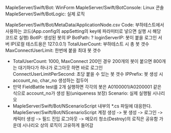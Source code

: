 MapleServer/Swift/Bot: WinForm
MapleServer/Swift/BotConsole: Linux 콘솔
MapleServer/Swift/BotLogic: 실제 로직

MapleServer/Swift/Bot/MetaData/ApplicationNode.csv
Code: 부하테스트에서 사용하는 코드(App.config의 appSetting의 key에 파라미터로 넣으면 실행 시 해당 코드로 실행)
BotIP: 생성된 봇의 IP
BotPath: ?
loginServerIP: 봇이 붙을 로그인 서버 IP(로컬 테스트용은 127.0.0.1)
TotalUserCount: 부하테스트 시 총 봇 갯수
MaxConnectUserLimit: 한번에 붙을 최대 봇 갯수
- TotalUserCount: 1000, MaxConnect 200인 경우 200개의 봇이 붙으면 800개는 대기하다가 하나가 로그아웃 하면 바로 로그인
ConnectUserLimitPerSecond: 초당 붙을 수 있는 봇 갯수
IPPrefix: 봇 생성 시 account_no, char_no 생성하는 접두어
- 만약 FieldBattle test를 2개 실행하면 각각의 봇은 A0100001/A0200001 같은 식으로 account_no가 생성 됨(uniqueness 보장)
Scenario: 실제 실행될 시나리오
- MapleServer/Swift/Bot/NScenarioScript 내부의 \*.cs 파일에 대응한다.
MapleServer/Swift/Bot/NScenarioScript
계정 생성 -> 봇 생성 -> 로그인 -> 캐릭터 생성 -> 필드 진입 
로그아웃 -> 메모리 청소(Destroy)의 로직은 공유함
가운데 시나리오 상의 로직이 고유하게 들어감